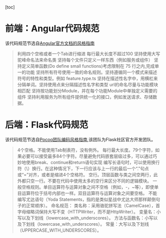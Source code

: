 [toc]
# 前端：Angular代码规范
该代码规范节选自[Angular官方文档的风格指南](https://angular.cn/guide/styleguide)
> 利用四个空格或者一个Tab进行缩进
> 每行最大长度不超过100
> 坚持使用大写驼峰命名法来命名类
> 坚持每个文件只定义一样东西（例如服务或组件）
> 坚持定义简单函数(Do define small functions)考虑限制在 75 行之内,完成单一的功能
> 坚持所有符号使用一致的命名规则。坚持遵循同一个模式来描述符号的特性和类型。例如 feature.type.ts
> 坚持在描述性名字中，用横杠来分隔单词。坚持使用点来分隔描述性名字和类型
> url的命名尽量与功能模块相匹配
> 坚持按功能划分Module，并在每个功能Module中单独定义需要的组件
> 坚持利用服务为所有组件提供统一化的接口，例如发送请求、存储数据。

# 后端：Flask代码规范
该代码规范节选自[Pocoo团队编码风格指南](https://www.ituring.com.cn/article/211125),该团队为Flask社区官方开发团队。
> 4个空格。不能使用Tab制表符，没有例外。
> 每行最大长度。79个字符，如果必要可以接受最多84个字符。尽量避免代码嵌套层级过多，可以通过巧妙地使用break、continue和return语句实现
> 编写长语句时，可以使用换行符（\）换行。在这种情况下，下一行应该与上一行的最后一个“.”句点或“=”对齐，或者是缩进4个空格符。
> 空行。顶层函数与类之间空两行，此外都只空一行。不要在代码中使用太多的空行来区分不同的逻辑模块。
> 一般空格规则。单目运算符与运算对象之间不空格（例如，-，~等），即使单目运算符位于括号内部也一样。双目运算符与运算对象之间要空格。
> 不能编写尤达语句（Yoda Statements，指的是类似星战中尤达大师那样颠倒句子的正常顺序）。
> 命名规范：
> 类名称：采用骆驼拼写法（CamelCase），首字母缩略词保持大写不变（HTTPWriter，而不是HttpWriter）。
> 变量名：小写以及下划线（lowercase_with_underscores）。
> 方法与函数名：小写以及下划线（lowercase_with_underscores）。
> 常量：大写以及下划线（UPPERCASE_WITH_UNDERSCORES）。
